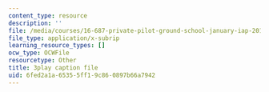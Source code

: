 ```yaml
---
content_type: resource
description: ''
file: /media/courses/16-687-private-pilot-ground-school-january-iap-2019/6fed2a1a65355ff19c860897b66a7942_s67DO7fFM14.vtt
file_type: application/x-subrip
learning_resource_types: []
ocw_type: OCWFile
resourcetype: Other
title: 3play caption file
uid: 6fed2a1a-6535-5ff1-9c86-0897b66a7942
---
```

